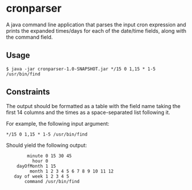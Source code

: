 # cronparser
A java command line application that parses the input cron expression and prints the expanded times/days for each of the date/time fields, along with the command field.

## Usage

```
$ java -jar cronparser-1.0-SNAPSHOT.jar */15 0 1,15 * 1-5 /usr/bin/find
```

## Constraints

The output should be formatted as a table with the field name taking the first 14 columns and the times as a space-separated list following it. 

For example, the following input argument:
```
*/15 0 1,15 * 1-5 /usr/bin/find
```

Should yield the following output:
```
        minute 0 15 30 45 
          hour 0 
    dayOfMonth 1 15 
         month 1 2 3 4 5 6 7 8 9 10 11 12 
   day of week 1 2 3 4 5 
       command /usr/bin/find 
```

